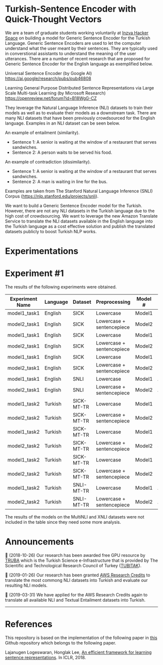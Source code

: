 # Turkish-Sentence Encoder with Quick-Thought Vectors
We are a team of graduate students working voluntarily at [Inzva Hacker Space](https://inzva.com) on building a model for Generic Sentence Encoder for the Turkish Language. Generic Sentence Encoders are used to let the computer understand what the user meant by their sentences. They are typically used in converstional assistants to understand the meaning of the user utterances. There are a number of recent research that are proposed for Generic Sentence Encoder for the English language as exemplified below.  

Universal Sentence Encoder (by Google AI)
https://ai.google/research/pubs/pub46808

Learning General Purpose Distributed Sentence Representations via Large Scale Multi-task Learning (by Microsoft Research)
https://openreview.net/forum?id=B18WgG-CZ

They leverage the Natural Language Inference (NLI) datasets to train their models as well as to evaluate their models as a downstream task. There are many NLI datasets that have been previously crowdsourced for the English language.  Examples in an NLI dataset can be seen below.

An example of entailment (similarity).
- Sentence 1: A senior is waiting at the window of a restaurant that serves sandwiches.
- Sentence 2: A person waits to be served his food.
 
An example of contradiction (dissimilarity).
- Sentence 1: A senior is waiting at the window of a restaurant that serves sandwiches.
- Sentence 2: A man is waiting in line for the bus.

Examples are taken from The Stanford Natural Language Inference (SNLI) Corpus (https://nlp.stanford.edu/projects/snli).

We want to build a Generic Sentence Encoder model for the Turkish. However, there are not any NLI datasets in the Turkish language due to the high cost of crowdsourcing. We want to leverage the new Amazon Translate Service to translate the NLI datasets available in the English language into the Turkish language as a cost effective solution and publish the translated datasets publicly to boost Turkish NLP works. 

# Experimentations

# Experiment #1

The results of the following experiments were obtained.

Experiment Name | Language      | Dataset        | Preprocessing                 |  Model # | Metric    | Value
--------------- | ------------- | -------------  | ----------------------------- | -------- | --------- | -------------------
model1_task1    | English       | SICK           |  Lowercase                    | Model1   | Pearson   | 0.8595461496671714
model2_task1    | English       | SICK           |  Lowercase + sentencepiece    | Model2   | Pearson   | 0.8470309759444442
model1_task1    | English       | SICK           |  Lowercase                    | Model1   | Spearman  | 0.7906599787429348
model2_task1    | English       | SICK           |  Lowercase + sentencepiece    | Model2   | Spearman  | 0.7824858836725014
model1_task1    | English       | SICK           |  Lowercase                    | Model1   | MSE       | 0.2669741153404767
model2_task1    | English       | SICK           |  Lowercase + sentencepiece    | Model2   | MSE       | 0.28983657549983965
model1_task1    | English       | SNLI           |  Lowercase                    | Model1   | Accuracy  | 71.32%
model2_task1    | English       | SNLI           |  Lowercase + sentencepiece    | Model2   | Accuracy  | 69.63%
model1_task2    | Turkish       | SICK-MT-TR     |  Lowercase                    | Model1   | Pearson   | 0.7767414617451377
model2_task2    | Turkish       | SICK-MT-TR     |  Lowercase + sentencepiece    | Model2   | Pearson   | 0.8076206267469718
model1_task2    | Turkish       | SICK-MT-TR     |  Lowercase                    | Model1   | Spearman  | 0.7042856789726142
model2_task2    | Turkish       | SICK-MT-TR     |  Lowercase + sentencepiece    | Model2   | Spearman  | 0.7348411904626335
model1_task2    | Turkish       | SICK-MT-TR     |  Lowercase                    | Model1   | MSE       | 0.40369925427270614
model2_task2    | Turkish       | SICK-MT-TR     |  Lowercase + sentencepiece    | Model2   | MSE       | 0.3561044127205771
model1_task2    | Turkish       | SNLI-MT-TR     |  Lowercase                    | Model1   | Accuracy  | 62.41%
model2_task2    | Turkish       | SNLI-MT-TR     |  Lowercase + sentencepiece    | Model2   | Accuracy  | 64.38%

The results of the models on the MultiNLI and XNLI datasets were not included in the table since they need some more analysis.

# Announcements

:hatching_chick: (2018-10-26) Our research has been awarded free GPU resource by [TRUBA](https://www.truba.gov.tr)  which is the Turkish Science e-Infrastructure that is provided by The Scientific and Technological Research Council of Turkey ([TUBITAK](https://www.tubitak.gov.tr/en)).

:hatching_chick: (2019-01-26) Our research has been granted [AWS Research Credits](https://twitter.com/ebudur/status/1090301816183685120)   to translate the most commong NLI datasets into Turkish and evaluate our resulting NLI models.

:dart: (2019-03-31) We have applied for the AWS Research Credits again to translate all available NLI and Textual Entailment datasets into Turkish.

- - - -

# References
This repository is based on the implementation of the following paper in [this](https://github.com/lajanugen/S2V) Github repository which belongs to the following paper.

Lajanugen Logeswaran, Honglak Lee, 
[An efficient framework for learning sentence representations](https://arxiv.org/pdf/1803.02893.pdf). In ICLR, 2018.
